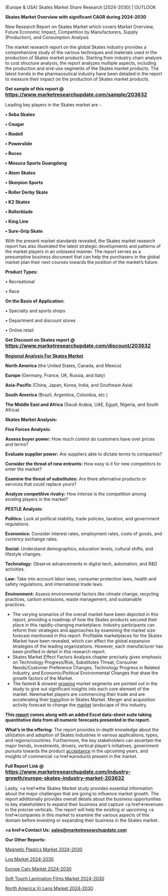  (Europe & USA) Skates Market Share Research [2024-2030] | OUTLOOK

<strong>Skates Market Overview with significant CAGR during 2024-2030</strong>

New Research Report on Skates Market which covers Market Overview, Future Economic Impact, Competition by Manufacturers, Supply (Production), and Consumption Analysis

The market research report on the global Skates industry provides a comprehensive study of the various techniques and materials used in the production of Skates market products. Starting from industry chain analysis to cost structure analysis, the report analyzes multiple aspects, including the production and end-use segments of the Skates market products. The latest trends in the pharmaceutical industry have been detailed in the report to measure their impact on the production of Skates market products.

<strong>Get sample of this report @ <a href=https://www.marketresearchupdate.com/sample/203632><font size=3 color=#0000ff>https://www.marketresearchupdate.com/sample/203632</font></a></strong>

Leading key players in the Skates market are -

<strong>• Seba Skates

• Cougar

• Riedell

• Powerslide

• Roces

• Mesuca Sports Guangdong

• Atom Skates

• Skorpion Sports

• Roller Derby Skate

• K2 Skates

• Rollerblade

• King Line

• Sure-Grip Skate</strong>

With the present market standards revealed, the Skates market research report has also illustrated the latest strategic developments and patterns of the market players in an unbiased manner. The report serves as a presumptive business document that can help the purchasers in the global market plan their next courses towards the position of the market’s future.

<strong>Product Types:</strong>

• Recreational

• Race

<strong>On the Basis of Application:</strong>

• Specialty and sports shops

• Department and discount stores

• Online retail

<strong>Get Discount on Skates report @ <a href=https://www.marketresearchupdate.com/discount/203632><font size=3 color=#0000ff>https://www.marketresearchupdate.com/discount/203632</font></a></strong>

<strong><u><b>Regional Analysis For Skates Market</b></u></strong>

<strong><b>North America</b></strong> (the United States, Canada, and Mexico)

<strong><b>Europe </b></strong>(Germany, France, UK, Russia, and Italy)

<strong><b>Asia-Pacific</b></strong> (China, Japan, Korea, India, and Southeast Asia)

<strong><b>South America</b></strong> (Brazil, Argentina, Colombia, etc.)

<strong><b>The Middle East and Africa</b></strong> (Saudi Arabia, UAE, Egypt, Nigeria, and South Africa)

<strong>Skates Market Analysis:</strong>

<strong>Five Forces Analysis:</strong>

<strong>Assess buyer power:</strong> How much control do customers have over prices and terms?

<strong>Evaluate supplier power:</strong> Are suppliers able to dictate terms to companies?

<strong>Consider the threat of new entrants:</strong> How easy is it for new competitors to enter the market?

<strong>Examine the threat of substitutes:</strong> Are there alternative products or services that could replace yours?

<strong>Analyze competitive rivalry:</strong> How intense is the competition among existing players in the market?

<strong>PESTLE Analysis:</strong>

<strong>Politics:</strong> Look at political stability, trade policies, taxation, and government regulations.

<strong>Economics:</strong> Consider interest rates, employment rates, costs of goods, and currency exchange rates.

<strong>Social:</strong> Understand demographics, education levels, cultural shifts, and lifestyle changes.

<strong>Technology:</strong> Observe advancements in digital tech, automation, and R&D activities.

<strong>Law:</strong> Take into account labor laws, consumer protection laws, health and safety regulations, and international trade laws.

<strong>Environment:</strong> Assess environmental factors like climate change, recycling practices, carbon emissions, waste management, and sustainable practices.

<ul>
  <li>The varying scenarios of the overall market have been depicted in this report, providing a roadmap of how the Skates products secured their place in this rapidly-changing marketplace. Industry participants can reform their strategies and approaches by examining the market size forecast mentioned in this report. Profitable marketplaces for the Skates Market have been revealed, which can affect the global expansion strategies of the leading organizations. However, each manufacturer has been profiled in detail in this research report.</li>
  <li>Skates Market Effect Factors Analysis chapter precisely gives emphasis on Technology Progress/Risk, Substitutes Threat, Consumer Needs/Customer Preference Changes, Technology Progress in Related Industry, and Economic/Political Environmental Changes that draw the growth factors of the Market.</li>
  <li>The fastest &amp; slowest <a href=ASDF991299>growing</a> market segments are pointed out in the study to give out significant insights into each core element of the market. Newmarket players are commencing their trade and are accelerating their <a href=>trans</a>ition in Skates Market. Merger and acquisition activity forecast to change the <a href=>market</a> landscape of this industry.</li>
</ul>
<strong>This <a href=>report</a> comes along with an added Excel data-sheet suite taking quantitative data from all numeric forecasts presented in the report.</strong>

<strong>What’s in the offering:</strong> The report provides in-depth knowledge about the utilization and adoption of Skates Industries in various applications, types, and regions/countries. Furthermore, the key stakeholders can ascertain the major trends, investments, drivers, vertical player’s initiatives, government pursuits towards the product <a href=ASDF881288>acceptance</a> in the upcoming years, and insights of commercial <a href=>products</a> present in the market.

<strong>Full Report Link @ <a href=https://www.marketresearchupdate.com/industry-growth/europe-skates-industry-market-203632><font size=3 color=#0000ff>https://www.marketresearchupdate.com/industry-growth/europe-skates-industry-market-203632</font></a></strong>

Lastly, <a href=>the</a> Skates Market study provides essential information about the major challenges that are going to influence market growth. The report additionally provides overall details about the business opportunities to key stakeholders to expand their business and capture <a href=>revenues</a> in the precise verticals. The report will help the existing or upcoming <a href=>companies</a> in this market to examine the various aspects of this domain before investing or expanding their business in the Skates market.

<strong><a href=><strong>Contact Us:</strong></a></strong>
<strong>sales@marketresearchupdate.com</strong>

<strong>Our Other Reports:</strong>

<a href=https://www.linkedin.com/pulse/magnetic-plastics-market-demand-future-scope>Magnetic Plastics Market 2024-2030</a>

<a href=https://www.linkedin.com/pulse/log-market-report-2023-top-company>Log Market 2024-2030</a>

<a href=https://www.linkedin.com/pulse/europe-catv-market-2023-data-analysis-brief-review-hitachi>Europe Catv Market 2024-2030</a>

<a href=https://www.linkedin.com/pulse/soft-touch-lamination-films-market-2023-challenges-cfqbf/>Soft Touch Lamination Films Market 2024-2030</a>

<a href=https://www.linkedin.com/pulse/north-america-vr-lens-market-analysis-outlooks-4eadf/>North America Vr Lens Market 2024-2030</a>

